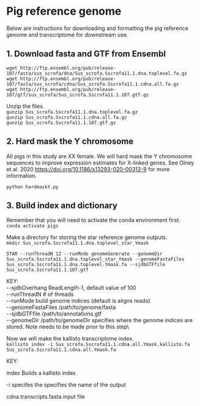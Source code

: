 # Pig reference genome 
Below are instructions for downloading and formatting the pig reference genome and transcriptome for downstream use. 

## 1. Download fasta and GTF from Ensembl

`wget http://ftp.ensembl.org/pub/release-107/fasta/sus_scrofa/dna/Sus_scrofa.Sscrofa11.1.dna.toplevel.fa.gz`\
`wget http://ftp.ensembl.org/pub/release-107/fasta/sus_scrofa/cdna/Sus_scrofa.Sscrofa11.1.cdna.all.fa.gz`\
`wget http://ftp.ensembl.org/pub/release-107/gtf/sus_scrofa/Sus_scrofa.Sscrofa11.1.107.gtf.gz`

Unzip the files.\
`gunzip Sus_scrofa.Sscrofa11.1.dna.toplevel.fa.gz`\
`gunzip Sus_scrofa.Sscrofa11.1.cdna.all.fa.gz`\
`gunzip Sus_scrofa.Sscrofa11.1.107.gtf.gz`

## 2. Hard mask the Y chromosome
All pigs in this study are XX female. We will hard mask the Y chromosome sequences to improve expression estimates for X-linked genes. See Olney et al. 2020 https://doi.org/10.1186/s13293-020-00312-9 for more information. 

`python hardmaskY.py`

## 3. Build index and dictionary 
Remember that you will need to activate the conda environment first.\
`conda activate pigs`

Make a directory for storing the star reference genome outputs.\
`mkdir Sus_scrofa.Sscrofa11.1.dna.toplevel_star_Ymask`

`STAR --runThreadN 12 --runMode genomeGenerate --genomeDir Sus_scrofa.Sscrofa11.1.dna.toplevel_star_Ymask --genomeFastaFiles Sus_scrofa.Sscrofa11.1.dna.toplevel.Ymask.fa --sjdbGTFfile Sus_scrofa.Sscrofa11.1.107.gtf`

KEY:\
--sjdbOverhang ReadLength-1, default value of 100\
--runThreadN # of threads\
--runMode build genome indices (default is aligns reads)\
--genomeFastaFiles /path/to/genome/fasta\
--sjdbGTFfile /path/to/annotations.gtf\
--genomeDir /path/to/genomeDir specifies where the genome indices are stored. Note needs to be made prior to this step\ 

Now we will make the kallisto transcriptome index.\
`kallisto index -i Sus_scrofa.Sscrofa11.1.cdna.all.Ymask.kallisto.fa Sus_scrofa.Sscrofa11.1.cdna.all.Ymask.fa`

KEY:

index Builds a kallisto index
 
-i specifes the specifies the name of the output
 
cdna.transcripts.fasta input file







